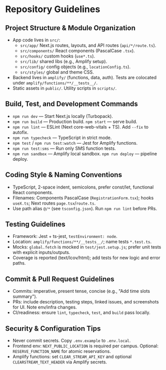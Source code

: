 # Repository Guidelines

## Project Structure & Module Organization
- App code lives in `src/`:
  - `src/app/` Next.js routes, layouts, and API routes (`api/*/route.ts`).
  - `src/components/` React components (PascalCase `.tsx`).
  - `src/hooks/` custom hooks (`use*.ts`).
  - `src/lib/` shared libs (e.g., Amplify setup).
  - `src/config/` config objects (e.g., `locationConfig.ts`).
  - `src/styles/` global and theme CSS.
- Backend lives in `amplify/` (functions, data, auth). Tests are colocated under `amplify/functions/**/__tests__/`.
- Static assets in `public/`. Utility scripts in `scripts/`.

## Build, Test, and Development Commands
- `npm run dev` — Start Next.js locally (Turbopack).
- `npm run build` — Production build. `npm start` — serve build.
- `npm run lint` — ESLint (Next core-web-vitals + TS). Add `--fix` to autofix.
- `npm run typecheck` — TypeScript in strict mode.
- `npm test` / `npm run test:watch` — Jest for Amplify functions.
- `npm run test:sms` — Run only SMS function tests.
- `npm run sandbox` — Amplify local sandbox. `npm run deploy` — pipeline deploy.

## Coding Style & Naming Conventions
- TypeScript, 2-space indent, semicolons, prefer const/let, functional React components.
- Filenames: Components PascalCase (`RegistrationForm.tsx`); hooks `useX.ts`; Next routes `page.tsx`/`route.ts`.
- Use path alias `@/*` (see `tsconfig.json`). Run `npm run lint` before PRs.

## Testing Guidelines
- Framework: Jest + ts-jest, `testEnvironment: node`.
- Location: `amplify/functions/**/__tests__/`; name tests `*.test.ts`.
- Mocks: `global.fetch` is mocked in `test/jest.setup.js`; prefer unit tests with explicit inputs/outputs.
- Coverage is reported (text/lcov/html); add tests for new logic and error paths.

## Commit & Pull Request Guidelines
- Commits: imperative, present tense, concise (e.g., "Add time slots summary").
- PRs: include description, testing steps, linked issues, and screenshots for UI. Note env/infra changes.
- CI/readiness: ensure `lint`, `typecheck`, `test`, and `build` pass locally.

## Security & Configuration Tips
- Never commit secrets. Copy `.env.example` to `.env.local`.
- Frontend env: `NEXT_PUBLIC_LOCATION` is required per campus. Optional: `RESERVE_FUNCTION_NAME` for atomic reservations.
- Amplify functions: set `CLEAR_STREAM_API_KEY` and optional `CLEARSTREAM_TEXT_HEADER` via Amplify secrets.
